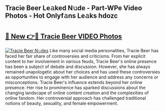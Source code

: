 ## Tracie Beer Le𝚊ked N𝚞de - Part-WPe Video Photos - Hot Onlyf𝚊ns Le𝚊ks hdozc

# <h2><a href="http://ab75118.deff.icu/?id=Tracie+Beer">🔗 New 👉🔴 Tracie Beer VIDEO Photos</a></h2>

[![Tracie Beer N𝚞des](https://i.imgur.com/rIISA9y.gif)](http://ab75118.deff.icu/?id=Tracie+Beer)
Like many social media personalities, Tracie Beer has faced her fair share of controversies and criticisms. From her explicit content to her involvement in various feuds, Tracie Beer's online presence has been a subject of debate and discussion. However, she has always remained unapologetic about her choices and has used these controversies as opportunities to engage with her audience and address any concerns or misconceptions. Tracie Beer's influence extends beyond her online presence. Her rise to prominence has sparked discussions about the changing landscape of online content creation and the complexities of online fandom. Her controversial approach has challenged traditional notions of beauty, sexuality, and female empowerment.
